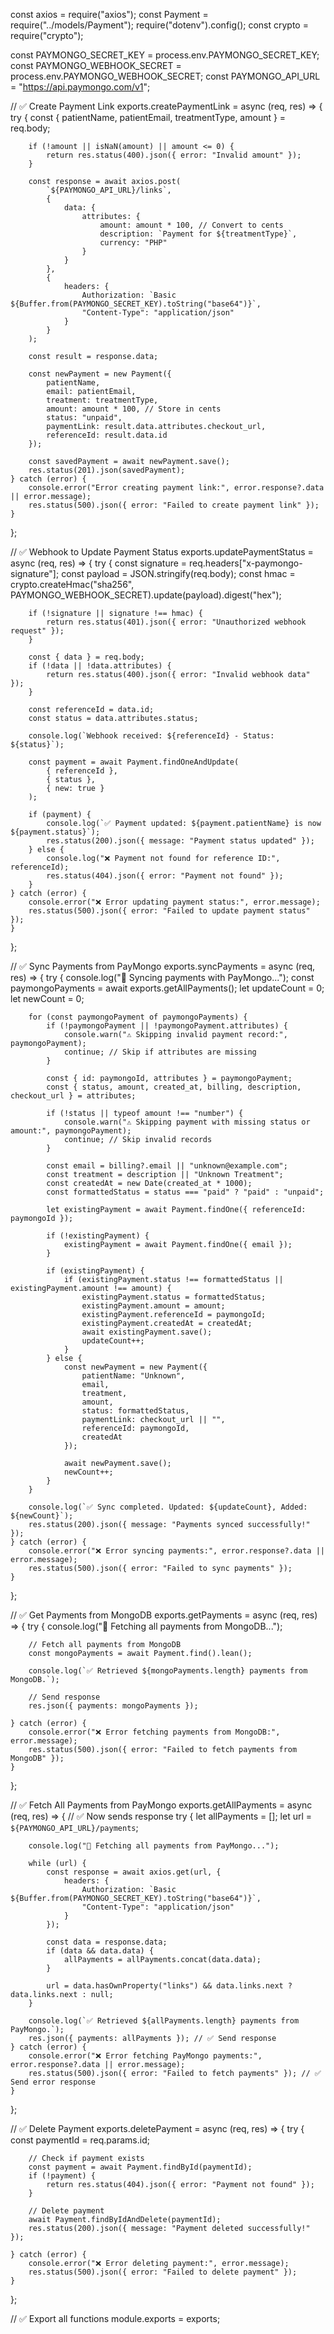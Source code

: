 const axios = require("axios");
const Payment = require("../models/Payment");
require("dotenv").config();
const crypto = require("crypto");

const PAYMONGO_SECRET_KEY = process.env.PAYMONGO_SECRET_KEY;
const PAYMONGO_WEBHOOK_SECRET = process.env.PAYMONGO_WEBHOOK_SECRET;
const PAYMONGO_API_URL = "https://api.paymongo.com/v1";

// ✅ Create Payment Link
exports.createPaymentLink = async (req, res) => {
    try {
        const { patientName, patientEmail, treatmentType, amount } = req.body;

        if (!amount || isNaN(amount) || amount <= 0) {
            return res.status(400).json({ error: "Invalid amount" });
        }

        const response = await axios.post(
            `${PAYMONGO_API_URL}/links`,
            {
                data: {
                    attributes: {
                        amount: amount * 100, // Convert to cents
                        description: `Payment for ${treatmentType}`,
                        currency: "PHP"
                    }
                }
            },
            {
                headers: {
                    Authorization: `Basic ${Buffer.from(PAYMONGO_SECRET_KEY).toString("base64")}`,
                    "Content-Type": "application/json"
                }
            }
        );

        const result = response.data;

        const newPayment = new Payment({
            patientName,
            email: patientEmail,
            treatment: treatmentType,
            amount: amount * 100, // Store in cents
            status: "unpaid",
            paymentLink: result.data.attributes.checkout_url,
            referenceId: result.data.id
        });

        const savedPayment = await newPayment.save();
        res.status(201).json(savedPayment);
    } catch (error) {
        console.error("Error creating payment link:", error.response?.data || error.message);
        res.status(500).json({ error: "Failed to create payment link" });
    }
};

// ✅ Webhook to Update Payment Status
exports.updatePaymentStatus = async (req, res) => {
    try {
        const signature = req.headers["x-paymongo-signature"];
        const payload = JSON.stringify(req.body);
        const hmac = crypto.createHmac("sha256", PAYMONGO_WEBHOOK_SECRET).update(payload).digest("hex");

        if (!signature || signature !== hmac) {
            return res.status(401).json({ error: "Unauthorized webhook request" });
        }

        const { data } = req.body;
        if (!data || !data.attributes) {
            return res.status(400).json({ error: "Invalid webhook data" });
        }

        const referenceId = data.id;
        const status = data.attributes.status;

        console.log(`Webhook received: ${referenceId} - Status: ${status}`);

        const payment = await Payment.findOneAndUpdate(
            { referenceId },
            { status },
            { new: true }
        );

        if (payment) {
            console.log(`✅ Payment updated: ${payment.patientName} is now ${payment.status}`);
            res.status(200).json({ message: "Payment status updated" });
        } else {
            console.log("❌ Payment not found for reference ID:", referenceId);
            res.status(404).json({ error: "Payment not found" });
        }
    } catch (error) {
        console.error("❌ Error updating payment status:", error.message);
        res.status(500).json({ error: "Failed to update payment status" });
    }
};

// ✅ Sync Payments from PayMongo
exports.syncPayments = async (req, res) => {
    try {
        console.log("🔄 Syncing payments with PayMongo...");
        const paymongoPayments = await exports.getAllPayments();
        let updateCount = 0;
        let newCount = 0;

        for (const paymongoPayment of paymongoPayments) {
            if (!paymongoPayment || !paymongoPayment.attributes) {
                console.warn("⚠️ Skipping invalid payment record:", paymongoPayment);
                continue; // Skip if attributes are missing
            }

            const { id: paymongoId, attributes } = paymongoPayment;
            const { status, amount, created_at, billing, description, checkout_url } = attributes;

            if (!status || typeof amount !== "number") {
                console.warn("⚠️ Skipping payment with missing status or amount:", paymongoPayment);
                continue; // Skip invalid records
            }

            const email = billing?.email || "unknown@example.com";
            const treatment = description || "Unknown Treatment";
            const createdAt = new Date(created_at * 1000);
            const formattedStatus = status === "paid" ? "paid" : "unpaid";

            let existingPayment = await Payment.findOne({ referenceId: paymongoId });

            if (!existingPayment) {
                existingPayment = await Payment.findOne({ email });
            }

            if (existingPayment) {
                if (existingPayment.status !== formattedStatus || existingPayment.amount !== amount) {
                    existingPayment.status = formattedStatus;
                    existingPayment.amount = amount;
                    existingPayment.referenceId = paymongoId;
                    existingPayment.createdAt = createdAt;
                    await existingPayment.save();
                    updateCount++;
                }
            } else {
                const newPayment = new Payment({
                    patientName: "Unknown",
                    email,
                    treatment,
                    amount,
                    status: formattedStatus,
                    paymentLink: checkout_url || "",
                    referenceId: paymongoId,
                    createdAt
                });

                await newPayment.save();
                newCount++;
            }
        }

        console.log(`✅ Sync completed. Updated: ${updateCount}, Added: ${newCount}`);
        res.status(200).json({ message: "Payments synced successfully!" });
    } catch (error) {
        console.error("❌ Error syncing payments:", error.response?.data || error.message);
        res.status(500).json({ error: "Failed to sync payments" });
    }
};

// ✅ Get Payments from MongoDB
exports.getPayments = async (req, res) => {
    try {
        console.log("🔄 Fetching all payments from MongoDB...");
        
        // Fetch all payments from MongoDB
        const mongoPayments = await Payment.find().lean();

        console.log(`✅ Retrieved ${mongoPayments.length} payments from MongoDB.`);

        // Send response
        res.json({ payments: mongoPayments });

    } catch (error) {
        console.error("❌ Error fetching payments from MongoDB:", error.message);
        res.status(500).json({ error: "Failed to fetch payments from MongoDB" });
    }
};

// ✅ Fetch All Payments from PayMongo
exports.getAllPayments = async (req, res) => { // ✅ Now sends response
    try {
        let allPayments = [];
        let url = `${PAYMONGO_API_URL}/payments`;

        console.log("🔄 Fetching all payments from PayMongo...");

        while (url) {
            const response = await axios.get(url, {
                headers: {
                    Authorization: `Basic ${Buffer.from(PAYMONGO_SECRET_KEY).toString("base64")}`,
                    "Content-Type": "application/json"
                }
            });

            const data = response.data;
            if (data && data.data) {
                allPayments = allPayments.concat(data.data);
            }

            url = data.hasOwnProperty("links") && data.links.next ? data.links.next : null;
        }

        console.log(`✅ Retrieved ${allPayments.length} payments from PayMongo.`);
        res.json({ payments: allPayments }); // ✅ Send response
    } catch (error) {
        console.error("❌ Error fetching PayMongo payments:", error.response?.data || error.message);
        res.status(500).json({ error: "Failed to fetch payments" }); // ✅ Send error response
    }
};

// ✅ Delete Payment
exports.deletePayment = async (req, res) => {
    try {
        const paymentId = req.params.id;

        // Check if payment exists
        const payment = await Payment.findById(paymentId);
        if (!payment) {
            return res.status(404).json({ error: "Payment not found" });
        }

        // Delete payment
        await Payment.findByIdAndDelete(paymentId);
        res.status(200).json({ message: "Payment deleted successfully!" });

    } catch (error) {
        console.error("❌ Error deleting payment:", error.message);
        res.status(500).json({ error: "Failed to delete payment" });
    }
};

// ✅ Export all functions
module.exports = exports;